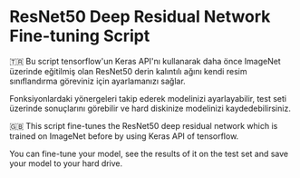 # ResNet50 Deep Residual Network Fine-tuning Script

🇹🇷 Bu script tensorflow'un Keras API'nı kullanarak daha önce ImageNet üzerinde eğitilmiş olan ResNet50 derin kalıntılı ağını kendi resim sınıflandırma göreviniz için ayarlamanızı sağlar.

Fonksiyonlardaki yönergeleri takip ederek modelinizi ayarlayabilir, test seti üzerinde sonuçlarını görebilir ve hard diskinize modelinizi kaydedebilirsiniz.

🇬🇧 This script fine-tunes the ResNet50 deep residual network which is trained on ImageNet before by using Keras API of tensorflow.

You can fine-tune your model, see the results of it on the test set and save your model to your hard drive.
